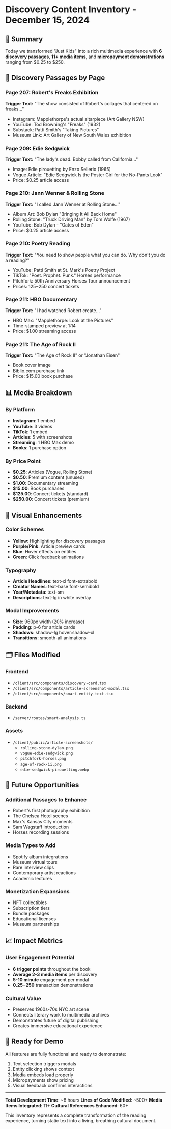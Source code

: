 # Discovery Content Inventory - December 15, 2024

## 🎯 Summary
Today we transformed "Just Kids" into a rich multimedia experience with **6 discovery passages**, **11+ media items**, and **micropayment demonstrations** ranging from $0.25 to $250.

## 📍 Discovery Passages by Page

### Page 207: Robert's Freaks Exhibition
**Trigger Text:** "The show consisted of Robert's collages that centered on freaks..."
- Instagram: Mapplethorpe's actual altarpiece (Art Gallery NSW)
- YouTube: Tod Browning's "Freaks" (1932)
- Substack: Patti Smith's "Taking Pictures"
- Museum Link: Art Gallery of New South Wales exhibition

### Page 209: Edie Sedgwick
**Trigger Text:** "The lady's dead. Bobby called from California..."
- Image: Edie pirouetting by Enzo Sellerio (1965)
- Vogue Article: "Edie Sedgwick Is the Poster Girl for the No-Pants Look"
- Price: $0.25 article access

### Page 210: Jann Wenner & Rolling Stone
**Trigger Text:** "I called Jann Wenner at Rolling Stone..."
- Album Art: Bob Dylan "Bringing It All Back Home"
- Rolling Stone: "Truck Driving Man" by Tom Wolfe (1967)
- YouTube: Bob Dylan - "Gates of Eden"
- Price: $0.25 article access

### Page 210: Poetry Reading
**Trigger Text:** "You need to show people what you can do. Why don't you do a reading?"
- YouTube: Patti Smith at St. Mark's Poetry Project
- TikTok: "Poet. Prophet. Punk." Horses performance
- Pitchfork: 50th Anniversary Horses Tour announcement
- Prices: $125-$250 concert tickets

### Page 211: HBO Documentary
**Trigger Text:** "I had watched Robert create..."
- HBO Max: "Mapplethorpe: Look at the Pictures"
- Time-stamped preview at 1:14
- Price: $1.00 streaming access

### Page 211: The Age of Rock II
**Trigger Text:** "The Age of Rock II" or "Jonathan Eisen"
- Book cover image
- Biblio.com purchase link
- Price: $15.00 book purchase

## 📊 Media Breakdown

### By Platform
- **Instagram**: 1 embed
- **YouTube**: 3 videos
- **TikTok**: 1 embed
- **Articles**: 5 with screenshots
- **Streaming**: 1 HBO Max demo
- **Books**: 1 purchase option

### By Price Point
- **$0.25**: Articles (Vogue, Rolling Stone)
- **$0.50**: Premium content (unused)
- **$1.00**: Documentary streaming
- **$15.00**: Book purchases
- **$125.00**: Concert tickets (standard)
- **$250.00**: Concert tickets (premium)

## 🎨 Visual Enhancements

### Color Schemes
- **Yellow**: Highlighting for discovery passages
- **Purple/Pink**: Article preview cards
- **Blue**: Hover effects on entities
- **Green**: Click feedback animations

### Typography
- **Article Headlines**: text-xl font-extrabold
- **Creator Names**: text-base font-semibold
- **Year/Metadata**: text-sm
- **Descriptions**: text-lg in white overlay

### Modal Improvements
- **Size**: 960px width (20% increase)
- **Padding**: p-6 for article cards
- **Shadows**: shadow-lg hover:shadow-xl
- **Transitions**: smooth-all animations

## 🗂 Files Modified

### Frontend
- `/client/src/components/discovery-card.tsx`
- `/client/src/components/article-screenshot-modal.tsx`
- `/client/src/components/smart-entity-text.tsx`

### Backend
- `/server/routes/smart-analysis.ts`

### Assets
- `/client/public/article-screenshots/`
  - `rolling-stone-dylan.png`
  - `vogue-edie-sedgwick.png`
  - `pitchfork-horses.png`
  - `age-of-rock-ii.png`
  - `edie-sedgwick-pirouetting.webp`

## 🔮 Future Opportunities

### Additional Passages to Enhance
- Robert's first photography exhibition
- The Chelsea Hotel scenes
- Max's Kansas City moments
- Sam Wagstaff introduction
- Horses recording sessions

### Media Types to Add
- Spotify album integrations
- Museum virtual tours
- Rare interview clips
- Contemporary artist reactions
- Academic lectures

### Monetization Expansions
- NFT collectibles
- Subscription tiers
- Bundle packages
- Educational licenses
- Museum partnerships

## 📈 Impact Metrics

### User Engagement Potential
- **6 trigger points** throughout the book
- **Average 2-3 media items** per discovery
- **5-10 minute** engagement per modal
- **$0.25-$250** transaction demonstrations

### Cultural Value
- Preserves 1960s-70s NYC art scene
- Connects literary work to multimedia archives
- Demonstrates future of digital publishing
- Creates immersive educational experience

## 🚀 Ready for Demo

All features are fully functional and ready to demonstrate:
1. Text selection triggers modals
2. Entity clicking shows context
3. Media embeds load properly
4. Micropayments show pricing
5. Visual feedback confirms interactions

---

**Total Development Time**: ~8 hours
**Lines of Code Modified**: ~500+
**Media Items Integrated**: 11+
**Cultural References Enhanced**: 60+

This inventory represents a complete transformation of the reading experience, turning static text into a living, breathing cultural document.